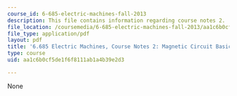 ```yaml
---
course_id: 6-685-electric-machines-fall-2013
description: This file contains information regarding course notes 2.
file_location: /coursemedia/6-685-electric-machines-fall-2013/aa1c6b0cf5de1f6f8111ab1a4b39e2d3_MIT6_685F13_chapter2.pdf
file_type: application/pdf
layout: pdf
title: '6.685 Electric Machines, Course Notes 2: Magnetic Circuit Basics'
type: course
uid: aa1c6b0cf5de1f6f8111ab1a4b39e2d3

---
```

None
